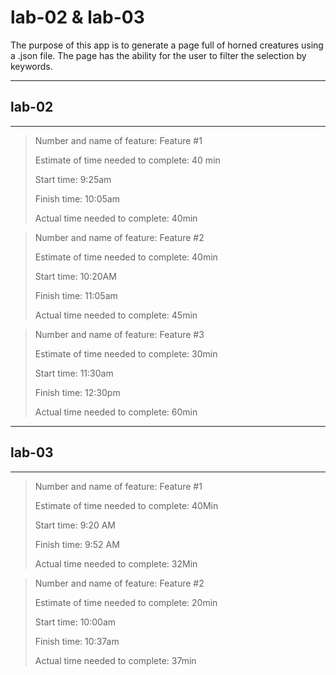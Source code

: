# lab-02 & lab-03

The purpose of this app is to generate a page full of horned creatures using a .json file. The page has the ability for the user to filter the selection by keywords.


---
## lab-02
---


> Number and name of feature: Feature #1
>
> Estimate of time needed to complete: 40 min
>
> Start time: 9:25am
>
> Finish time: 10:05am
>
> Actual time needed to complete: 40min



> Number and name of feature: Feature #2
>
> Estimate of time needed to complete: 40min
>
> Start time: 10:20AM
>
> Finish time: 11:05am
>
> Actual time needed to complete: 45min



> Number and name of feature: Feature #3
>
> Estimate of time needed to complete: 30min
>
> Start time: 11:30am
>
> Finish time: 12:30pm
>
> Actual time needed to complete: 60min



---
## lab-03
---



> Number and name of feature: Feature #1
>
> Estimate of time needed to complete: 40Min 
>
> Start time: 9:20 AM
>
> Finish time: 9:52 AM
>
> Actual time needed to complete: 32Min



> Number and name of feature: Feature #2
>
> Estimate of time needed to complete:  20min
>
> Start time: 10:00am
>
> Finish time: 10:37am
>
> Actual time needed to complete: 37min
